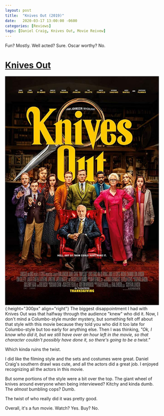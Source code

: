 ```yaml
---
layout: post
title:  "Knives Out (2019)"
date:   2020-03-17 13:00:00 -0600
categories: [Reviews]
tags: [Daniel Craig, Knives Out, Movie Reivew]
---
```


Fun? Mostly. Well acted? Sure. Oscar worthy? No.

# [Knives Out](https://www.imdb.com/title/tt8946378/)

![Knives Out Poster](/assets/2020/03/knives-out-2019.jpg){:height="300px" align="right"} The biggest disappointment I had with Knives Out was that halfway through the audience "knew" who did it. Now, I don't mind a Columbo-style murder mystery, but something felt off about that style with this movie because they told you who did it too late for Columbo-style but too early for anything else. Then I was thinking, *"Ok, I know who did it, but we still have over an hour left in the movie, so that character couldn't possibly have done it, so there's going to be a twist."*

Which kinda ruins the twist.

I did like the filming style and the sets and costumes were great. Daniel Craig's southern drawl was cute, and all the actors did a great job. I enjoyed recognizing all the actors in this movie.

But some portions of the style were a bit over the top. The giant wheel of knives around everyone when being interviewed? Kitchy and kinda dumb. The *almost* bumbling cops? Dumb. 

The twist of who really did it was pretty good.

Overall, it's a fun movie. Watch? Yes. Buy? No.
